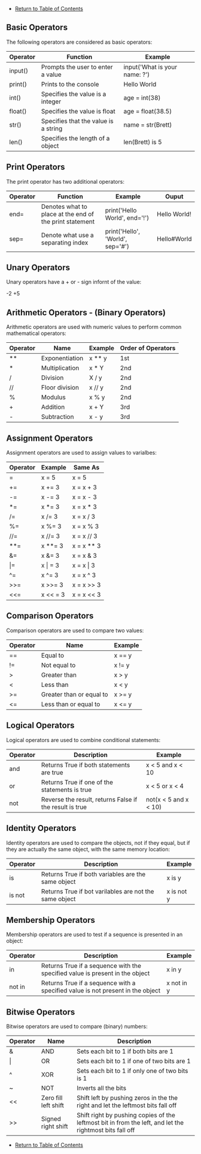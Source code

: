 - [Return to Table of Contents](/../../)  

## Basic Operators

The following operators are considered as basic operators:

| Operator | Function | Example |
| -------- | ---- | ------- |
| input() | Prompts the user to enter a value | input('What is your name: ?') |
| print() | Prints to the console | Hello World |
| int() | Specifies the value is a integer | age = int(38) |
| float() | Specifies the value is float | age = float(38.5) |
| str() | Specifies that the value is a string | name = str(Brett) |
| len() | Specifies the length of a object | len(Brett) is 5 |

## Print Operators

The print operator has two additional operators:

| Operator | Function | Example | Ouput |
| -------- | ---- | ------- | ----- |
| end= | Denotes what to place at the end of the print statement | print('Hello World', end='!') | Hello World! |
| sep= | Denote what use a separating index | print('Hello', 'World', sep='#') | Hello#World |

## Unary Operators

Unary operators have a + or - sign infornt of the value:

-2
+5


## Arithmetic Operators - (Binary Operators)

Arithmetic operators are used with numeric values to perform common mathematical operators:

| Operator | Name | Example | Order of Operators |
| -------- | ---- | ------- | ------------------ |
| ** | Exponentiation | x ** y | 1st | - # These are calculated from right to left: 2 ** 2 ** 3 = 2 ** (2 ** 3)
| * | Multiplication | x * Y | 2nd |
| / | Division | X / y | 2nd |
| // | Floor division | x // y | 2nd |
| % | Modulus | x % y | 2nd |
| + | Addition | x + Y | 3rd |
| - | Subtraction | x - y | 3rd |


## Assignment Operators

Assignment operators are used to assign values to varialbes:

| Operator | Example | Same As |
| -------- | ------- | ------- |
| = | x = 5 | x = 5 |
| += | x += 3 | x = x + 3 |
| -= | x -= 3 | x = x - 3 |
| *= | x *= 3 | x = x * 3 |
| /= | x /= 3 | x = x / 3 |
| %= | x %= 3 | x = x % 3 |
| //= | x //= 3 | x = x // 3 |
| **= | x **= 3 | x = x ** 3 |
| &= | x &= 3 | x = x & 3 |
| \|= | x \| = 3 | x = x \| 3 |
| ^= | x ^= 3 | x = x ^ 3 |
| >>= | x >>= 3 | x = x >> 3 |
| \<<= | x \<< = 3 | x = x \<< 3 |


## Comparison Operators

Comparison operators are used to compare two values:

| Operator | Name | Example |
| -------- | ---- | ------- |
| == | Equal to | x == y |
| != | Not equal to | x != y |
| > | Greater than | x > y |
| \< | Less than | x \< y |
| >= | Greater than or equal to | x >= y |
| \<= | Less than or equal to | x \<= y |


## Logical Operators

Logical operators are used to combine conditional statements:

| Operator | Description | Example |
| -------- | ------------| ------- |
| and | Returns True if both statements are true | x \< 5 and x \< 10 |
| or | Returns True if one of the statements is true | x \< 5 or x \< 4 |
| not | Reverse the result, returns False if the result is true | not(x \< 5 and x \< 10) |


## Identity Operators

Identity operators are used to compare the objects, not if they equal, but if they are actually the same object,
with the same memory location:

| Operator | Description | Example |
| -------- | ------------| ------- |
| is | Returns True if both variables are the same object | x is y |
| is not | Returns True if bot varilables are not the same object | x is not y |


## Membership Operators

Membership operators are used to test if a sequence is presented in an object:

| Operator | Description | Example |
| -------- | ------------| ------- |
| in | Returns True if a sequence with the specified value is present in the object | x in y |
| not in | Returns True if a sequence with a specified value is not present in the object | x not in y |


## Bitwise Operators

Bitwise operators are used to compare (binary) numbers:

| Operator | Name | Description |
| -------- | ---- | ----------- |
| & | AND | Sets each bit to 1 if both bits are 1 |
| \| | OR | Sets each bit to 1 if one of two bits are 1 |
| ^ | XOR | Sets each bit to 1 if only one of two bits is 1 |
| ~ | NOT | Inverts all the bits |
| \<< | Zero fill left shift | Shift left by pushing zeros in the the right and let the leftmost bits fall off |
| >> | Signed right shift | Shift right by pushing copies of the leftmost bit in from the left, and let the rightmost bits fall off |




- [Return to Table of Contents](/../../)  
